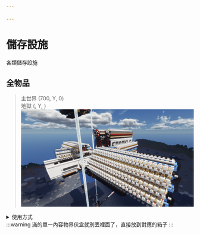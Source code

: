 ```yaml
---

---
```


# 儲存設施
各類儲存設施

## 全物品
> 主世界 (700, Y, 0)\
> 地獄 (, Y, )\
![alt text](image-43.png)
<details>
    <summary>使用方式</summary>
        * 法一: 直接投入物品
          * 在乖乖這裡對著石牆投入物品\
            ![alt text](image-45.png)
        * 法二: 使用假人
          1. 轉角處音符盒其中一個為假人投入鈕，按下後石牆將會縮回\
            ![alt text](image-46.png)
          2. 將假人召喚在此地，右鍵開啟其背包置入物品\
            ![alt text](image-47.png)
          3. 再按一次音符盒即可將假人推入
          * 玩家若不慎掉入，可按住`Shift`從通道離開
</details>
:::warning 滿的單一內容物界伏盒就別丟裡面了，直接放到對應的箱子
:::
